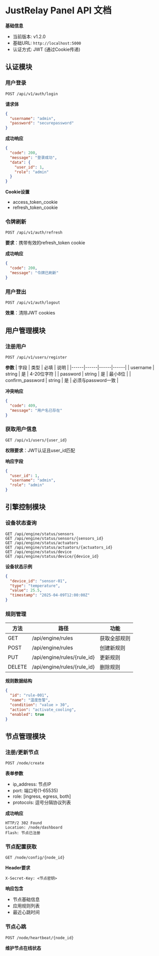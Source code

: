 # JustRelay Panel API 文档

**基础信息**
- 当前版本: v1.2.0
- 基础URL: `http://localhost:5000`
- 认证方式: JWT (通过Cookie传递)

## 认证模块
### 用户登录
```http
POST /api/v1/auth/login
```
**请求体**
```json
{
  "username": "admin",
  "password": "securepassword"
}
```

**成功响应**
```json
{
  "code": 200,
  "message": "登录成功",
  "data": {
    "user_id": 1,
    "role": "admin"
  }
}
```
**Cookie设置**
- access_token_cookie
- refresh_token_cookie

### 令牌刷新
```http
POST /api/v1/auth/refresh
```
**要求**：携带有效的refresh_token cookie

**成功响应**
```json
{
  "code": 200,
  "message": "令牌已刷新"
}
```

### 用户登出
```http
POST /api/v1/auth/logout
```
**效果**：清除JWT cookies

## 用户管理模块
### 注册用户
```http
POST /api/v1/users/register
```
**参数**
| 字段 | 类型 | 必填 | 说明 |
|------|------|------|------|
| username | string | 是 | 4-20位字符 |
| password | string | 是 | 最小8位 |
| confirm_password | string | 是 | 必须与password一致 |

**冲突响应**
```json
{
  "code": 409,
  "message": "用户名已存在"
}
```

### 获取用户信息
```http
GET /api/v1/users/{user_id}
```
**权限要求**：JWT认证且user_id匹配

**响应字段**
```json
{
  "user_id": 1,
  "username": "admin",
  "role": "admin"
}
```

## 引擎控制模块
### 设备状态查询
```http
GET /api/engine/status/sensors
GET /api/engine/status/sensors/{sensors_id}
GET /api/engine/status/actuators
GET /api/engine/status/actuators/{actuators_id}
GET /api/engine/status/device
GET /api/engine/status/device/{device_id}
```

**设备状态示例**
```json
{
  "device_id": "sensor-01",
  "type": "temperature",
  "value": 25.5,
  "timestamp": "2025-04-09T12:00:00Z"
}
```

### 规则管理
| 方法 | 路径 | 功能 |
|------|------|------|
| GET | /api/engine/rules | 获取全部规则 |
| POST | /api/engine/rules | 创建新规则 |
| PUT | /api/engine/rules/{rule_id} | 更新规则 |
| DELETE | /api/engine/rules/{rule_id} | 删除规则 |

**规则数据结构**
```json
{
  "id": "rule-001",
  "name": "温度告警",
  "condition": "value > 30",
  "action": "activate_cooling",
  "enabled": true
}
```

## 节点管理模块
### 注册/更新节点
```http
POST /node/create
```
**表单参数**
- ip_address: 节点IP
- port: 端口号(1-65535)
- role: [ingress, egress, both]
- protocols: 逗号分隔协议列表

**成功响应**
```http
HTTP/2 302 Found 
Location: /node/dashboard
Flash: 节点已注册
```

### 节点配置获取
```http
GET /node/config/{node_id}
```
**Header要求**
```
X-Secret-Key: <节点密钥>
```

**响应包含**
- 节点基础信息
- 应用规则列表
- 最近心跳时间

### 节点心跳
```http
POST /node/heartbeat/{node_id}
```
**维护节点在线状态**
